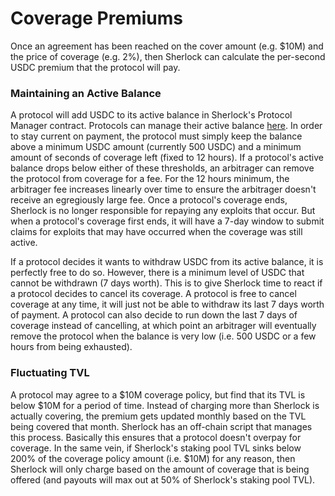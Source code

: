 # Coverage Premiums

Once an agreement has been reached on the cover amount (e.g. $10M) and the price of coverage (e.g. 2%), then Sherlock can calculate the per-second USDC premium that the protocol will pay.

### Maintaining an Active Balance

A protocol will add USDC to its active balance in Sherlock's Protocol Manager contract. Protocols can manage their active balance [here](https://app.sherlock.xyz/protocols/balance). In order to stay current on payment, the protocol must simply keep the balance above a minimum USDC amount (currently 500 USDC) and a minimum amount of seconds of coverage left (fixed to 12 hours). If a protocol's active balance drops below either of these thresholds, an arbitrager can remove the protocol from coverage for a fee. For the 12 hours minimum, the arbitrager fee increases linearly over time to ensure the arbitrager doesn't receive an egregiously large fee. Once a protocol's coverage ends, Sherlock is no longer responsible for repaying any exploits that occur. But when a protocol's coverage first ends, it will have a 7-day window to submit claims for exploits that may have occurred when the coverage was still active.

If a protocol decides it wants to withdraw USDC from its active balance, it is perfectly free to do so. However, there is a minimum level of USDC that cannot be withdrawn (7 days worth). This is to give Sherlock time to react if a protocol decides to cancel its coverage. A protocol is free to cancel coverage at any time, it will just not be able to withdraw its last 7 days worth of payment. A protocol can also decide to run down the last 7 days of coverage instead of cancelling, at which point an arbitrager will eventually remove the protocol when the balance is very low (i.e. 500 USDC or a few hours from being exhausted).

### Fluctuating TVL

A protocol may agree to a $10M coverage policy, but find that its TVL is below $10M for a period of time. Instead of charging more than Sherlock is actually covering, the premium gets updated monthly based on the TVL being covered that month. Sherlock has an off-chain script that manages this process. Basically this ensures that a protocol doesn't overpay for coverage. In the same vein, if Sherlock's staking pool TVL sinks below 200% of the coverage policy amount (i.e. $10M) for any reason, then Sherlock will only charge based on the amount of coverage that is being offered (and payouts will max out at 50% of Sherlock's staking pool TVL).&#x20;
